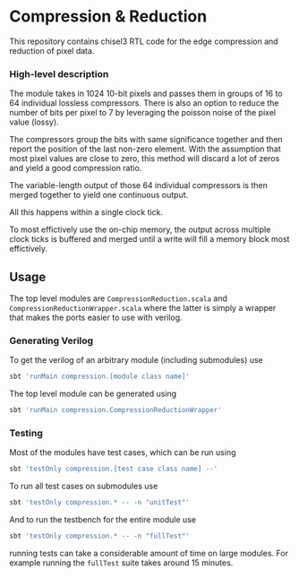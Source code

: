 # Compression & Reduction

This repository contains chisel3 RTL code for the edge compression and reduction of pixel data. 

### High-level description

The module takes in 1024 10-bit pixels and passes them in groups of 16 to 64 individual lossless compressors. There is also an option to reduce the number of bits per pixel to 7 by leveraging the poisson noise of the pixel value (lossy). 

The compressors group the bits with same significance together and then report the position of the last non-zero element. With the assumption that most pixel values are close to zero, this method will discard a lot of zeros and yield a good compression ratio.

The variable-length output of those 64 individual compressors is then merged together to yield one continuous output.

All this happens within a single clock tick.

To most effictively use the on-chip memory, the output across multiple clock ticks is buffered and merged until a write will fill a memory block most effictively.

## Usage

The top level modules are `CompressionReduction.scala` and `CompressionReductionWrapper.scala` where the latter is simply a wrapper that makes the ports easier to use with verilog.

### Generating Verilog

To get the verilog of an arbitrary module (including submodules) use
```sh
sbt 'runMain compression.[module class name]'
```

The top level module can be generated using
```sh
sbt 'runMain compression.CompressionReductionWrapper'
```

### Testing
Most of the modules have test cases, which can be run using
```sh
sbt 'testOnly compression.[test case class name] --'
```

To run all test cases on submodules use
```sh
sbt 'testOnly compression.* -- -n "unitTest"'
```

And to run the testbench for the entire module use
```sh
sbt 'testOnly compression.* -- -n "fullTest"'
```

running tests can take a considerable amount of time on large modules. For example running the `fullTest` suite takes around 15 minutes.